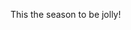 This the season to be jolly!

<!---
RETARDEAD/RETARDEAD is a ✨ special ✨ repository because its `README.md` (this file) appears on your GitHub profile.
You can click the Preview link to take a look at your changes.
--->
